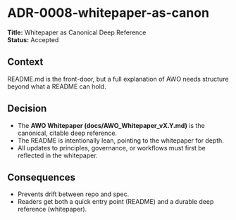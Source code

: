 # ADR-0008-whitepaper-as-canon
**Title:** Whitepaper as Canonical Deep Reference  
**Status:** Accepted  

## Context  
README.md is the front-door, but a full explanation of AWO needs structure beyond what a README can hold.  

## Decision  
- The **AWO Whitepaper (docs/AWO_Whitepaper_vX.Y.md)** is the canonical, citable deep reference.  
- The README is intentionally lean, pointing to the whitepaper for depth.  
- All updates to principles, governance, or workflows must first be reflected in the whitepaper.  

## Consequences  
- Prevents drift between repo and spec.  
- Readers get both a quick entry point (README) and a durable deep reference (whitepaper).  
